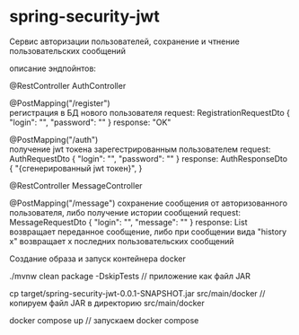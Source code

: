 # spring-security-jwt
Сервис авторизации пользователей, сохранение и чтнение пользовательских сообщений

описание эндпойнтов:

@RestController AuthController

 @PostMapping("/register")  
 регистрация в БД нового пользователя
 request:
 RegistrationRequestDto 
                       {
                          "login": "",
                          "password": ""
                       }
 response: "OK"
 
 @PostMapping("/auth")  
 получение jwt токена зарегестрированным пользователем
 request:
 AuthRequestDto
                       {
                          "login": "",
                          "password": ""
                       }
 response: 
 AuthResponseDto {
                  "{сгенерированный jwt токен}",
                  }
 
@RestController MessageController

@PostMapping("/message") 
сохранение сообщения от авторизованного пользователя, либо получение истории сообщений
request:
 MessageRequestDto 
                       {
                          "login": "",
                          "message": "" 
                       }
 response: List<MessageResponseDto>
 возвращает переданное сообщение, либо при сообщении вида "history x" возвращает х последних пользовательских сообщений
 
 
 Создание образа и запуск контейнера docker
 
 ./mvnw clean package -DskipTests  // приложение как файл JAR
 
cp target/spring-security-jwt-0.0.1-SNAPSHOT.jar src/main/docker //копируем файл JAR в директорию src/main/docker

docker compose up  // запускаем docker compose
 

 
 
 
